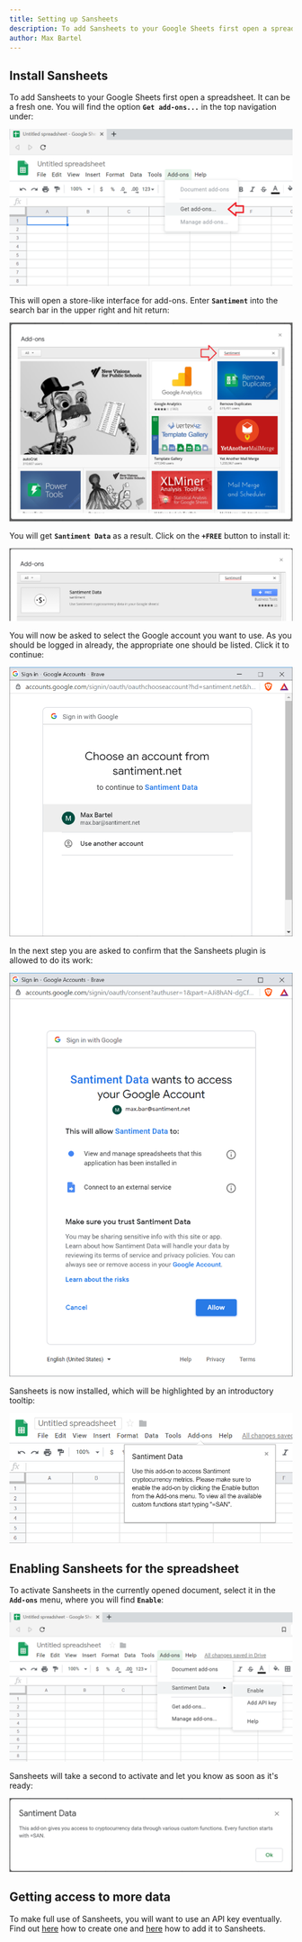 ```yaml
---
title: Setting up Sansheets
description: To add Sansheets to your Google Sheets first open a spreadsheet. It can be a fresh one. You will find the option "Get add-ons..."" in the top navigation under...
author: Max Bartel
---
```


## Install Sansheets

To add Sansheets to your Google Sheets first open a spreadsheet. It can
be a fresh one. You will find the option **`Get add-ons...`** in the
top navigation under:

![](01_add_addon.png)

This will open a store-like interface for add-ons. Enter **`Santiment`** into the search bar in the upper right and hit return:

![](04_add_addon2.png)

You will get **`Santiment Data`** as a result. Click on the **`+FREE`** button to install it:

![](05_add_addon3.png)

You will now be asked to select the Google account you want to use. As you should be logged in already, the appropriate one should be listed.
Click it to continue:

![](06_add_addon_confirm_account.png)

In the next step you are asked to confirm that the Sansheets plugin is allowed to do its work:

![](07_add_addon_confirm_account2.png)

Sansheets is now installed, which will be highlighted by an introductory tooltip:

![](08_add_addon_confirmation.png)

## Enabling Sansheets for the spreadsheet

To activate Sansheets in the currently opened document, select it in the **`Add-ons`** menu, where you will find **`Enable`**:

![](09_enable.png)

Sansheets will take a second to activate and let you know as soon as it's ready:

![](10_enable_confirmation.png)

## Getting access to more data

To make full use of Sansheets, you will want to use an API key eventually. Find out [here](/general/products-and-plans/create-an-api-key) how to create one and [here](/sansheets/adding-an-api-key) how to add it to Sansheets.
